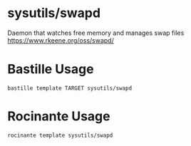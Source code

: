 # sysutils/swapd
Daemon that watches free memory and manages swap files
https://www.rkeene.org/oss/swapd/

# Bastille Usage
```shell
bastille template TARGET sysutils/swapd
```

# Rocinante Usage
```shell
rocinante template sysutils/swapd
```
